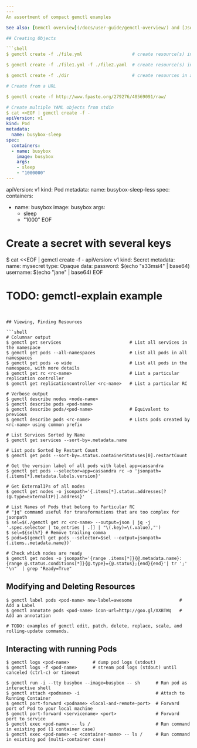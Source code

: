 ```yaml
---
---
An assortment of compact gemctl examples

See also: [Gemctl overview](/docs/user-guide/gemctl-overview/) and [JsonPath guide](/docs/user-guide/jsonpath).

## Creating Objects

```shell
$ gemctl create -f ./file.yml                   # create resource(s) in a json or yaml file

$ gemctl create -f ./file1.yml -f ./file2.yaml  # create resource(s) in a json or yaml file

$ gemctl create -f ./dir                        # create resources in all .json, .yml, and .yaml files in dir

# Create from a URL

$ gemctl create -f http://www.fpaste.org/279276/48569091/raw/

# Create multiple YAML objects from stdin
$ cat <<EOF | gemctl create -f -
apiVersion: v1
kind: Pod
metadata:
  name: busybox-sleep
spec:
  containers:
  - name: busybox
    image: busybox
    args:
    - sleep
    - "1000000"
---
```

apiVersion: v1
kind: Pod
metadata:
  name: busybox-sleep-less
spec:
  containers:
  - name: busybox
    image: busybox
    args:
    - sleep
    - "1000"
EOF

# Create a secret with several keys
$ cat <<EOF | gemctl create -f -
apiVersion: v1
kind: Secret
metadata:
  name: mysecret
type: Opaque
data:
  password: $(echo "s33msi4" | base64)
  username: $(echo "jane" | base64)
EOF

# TODO: gemctl-explain example
```


## Viewing, Finding Resources

```shell
# Columnar output
$ gemctl get services                          # List all services in the namespace
$ gemctl get pods --all-namespaces             # List all pods in all namespaces
$ gemctl get pods -o wide                      # List all pods in the namespace, with more details
$ gemctl get rc <rc-name>                      # List a particular replication controller
$ gemctl get replicationcontroller <rc-name>   # List a particular RC

# Verbose output
$ gemctl describe nodes <node-name>
$ gemctl describe pods <pod-name>
$ gemctl describe pods/<pod-name>              # Equivalent to previous
$ gemctl describe pods <rc-name>               # Lists pods created by <rc-name> using common prefix

# List Services Sorted by Name
$ gemctl get services --sort-by=.metadata.name

# List pods Sorted by Restart Count
$ gemctl get pods --sort-by=.status.containerStatuses[0].restartCount

# Get the version label of all pods with label app=cassandra
$ gemctl get pods --selector=app=cassandra rc -o 'jsonpath={.items[*].metadata.labels.version}'

# Get ExternalIPs of all nodes
$ gemctl get nodes -o jsonpath='{.items[*].status.addresses[?(@.type=ExternalIP)].address}'

# List Names of Pods that belong to Particular RC
# "jq" command useful for transformations that are too complex for jsonpath
$ sel=$(./gemctl get rc <rc-name> --output=json | jq -j '.spec.selector | to_entries | .[] | "\(.key)=\(.value),"')
$ sel=${sel%?} # Remove trailing comma
$ pods=$(gemctl get pods --selector=$sel --output=jsonpath={.items..metadata.name})`

# Check which nodes are ready
$ gemctl get nodes -o jsonpath='{range .items[*]}{@.metadata.name}:{range @.status.conditions[*]}{@.type}={@.status};{end}{end}'| tr ';' "\n"  | grep "Ready=True" 
```

## Modifying and Deleting Resources

```shell
$ gemctl label pods <pod-name> new-label=awesome                  # Add a Label
$ gemctl annotate pods <pod-name> icon-url=http://goo.gl/XXBTWq   # Add an annotation

# TODO: examples of gemctl edit, patch, delete, replace, scale, and rolling-update commands.
```

## Interacting with running Pods

```shell
$ gemctl logs <pod-name>         # dump pod logs (stdout)
$ gemctl logs -f <pod-name>      # stream pod logs (stdout) until canceled (ctrl-c) or timeout

$ gemctl run -i --tty busybox --image=busybox -- sh      # Run pod as interactive shell
$ gemctl attach <podname> -i                             # Attach to Running Container
$ gemctl port-forward <podname> <local-and-remote-port>  # Forward port of Pod to your local machine
$ gemctl port-forward <servicename> <port>               # Forward port to service
$ gemctl exec <pod-name> -- ls /                         # Run command in existing pod (1 container case) 
$ gemctl exec <pod-name> -c <container-name> -- ls /     # Run command in existing pod (multi-container case) 
```

